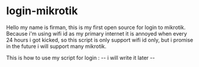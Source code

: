 # login-mikrotik
Hello my name is firman, this is my first open source for login to mikrotik.
Because i'm using wifi id as my primary internet it is annoyed when every 24 hours i got kicked, so this script is only support wifi id 
only, but i promise in the future i will support many mikrotik. 

This is how to use my script for login :
-- i will write it later --



